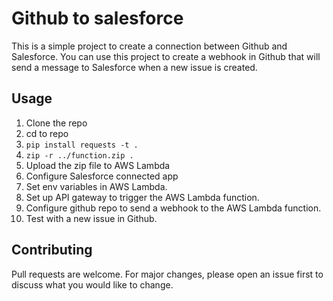 # Github to salesforce

This is a simple project to create a connection between Github and Salesforce.
You can use this project to create a webhook in Github that will send a message to Salesforce when a new issue is created.

## Usage

1. Clone the repo
2. cd to repo
3. `pip install requests -t .`
4. `zip -r ../function.zip .`
5. Upload the zip file to AWS Lambda
6. Configure Salesforce connected app
7. Set env variables in AWS Lambda.
8. Set up API gateway to trigger the AWS Lambda function.
9. Configure github repo to send a webhook to the AWS Lambda function.
10. Test with a new issue in Github.


## Contributing

Pull requests are welcome. For major changes, please open an issue first to discuss what you would like to change.
